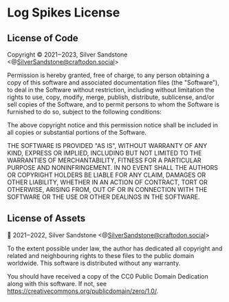 Log Spikes License
==================

License of Code
---------------

Copyright © 2021‒2023, Silver Sandstone <@SilverSandstone@craftodon.social>

Permission is hereby granted, free of charge, to any person obtaining a
copy of this software and associated documentation files (the "Software"),
to deal in the Software without restriction, including without limitation
the rights to use, copy, modify, merge, publish, distribute, sublicense,
and/or sell copies of the Software, and to permit persons to whom the
Software is furnished to do so, subject to the following conditions:

The above copyright notice and this permission notice shall be included in
all copies or substantial portions of the Software.

THE SOFTWARE IS PROVIDED "AS IS", WITHOUT WARRANTY OF ANY KIND, EXPRESS OR
IMPLIED, INCLUDING BUT NOT LIMITED TO THE WARRANTIES OF MERCHANTABILITY,
FITNESS FOR A PARTICULAR PURPOSE AND NONINFRINGEMENT. IN NO EVENT SHALL THE
AUTHORS OR COPYRIGHT HOLDERS BE LIABLE FOR ANY CLAIM, DAMAGES OR OTHER
LIABILITY, WHETHER IN AN ACTION OF CONTRACT, TORT OR OTHERWISE, ARISING
FROM, OUT OF OR IN CONNECTION WITH THE SOFTWARE OR THE USE OR OTHER
DEALINGS IN THE SOFTWARE.


License of Assets
-----------------

🄍 2021‒2022, Silver Sandstone <@SilverSandstone@craftodon.social>

To the extent possible under law, the author has dedicated all copyright
and related and neighbouring rights to these files to the public domain
worldwide. This software is distributed without any warranty.

You should have received a copy of the CC0 Public Domain Dedication
along with this software. If not, see
<https://creativecommons.org/publicdomain/zero/1.0/>.

